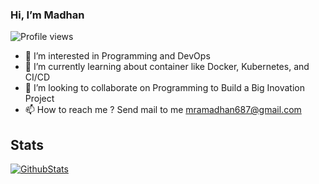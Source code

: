 ### Hi, I’m Madhan

![Profile views](https://komarev.com/ghpvc/?username=mhdramadhanarvin&color=blueviolet&style=flat)

- 👀 I’m interested in Programming and DevOps
- 🌱 I’m currently learning about container like Docker, Kubernetes, and CI/CD 
- 💞️ I’m looking to collaborate on Programming to Build a Big Inovation Project
- 📫 How to reach me ? Send mail to me mramadhan687@gmail.com

<!-- 
mhdramadhanarvin/mhdramadhanarvin is a ✨ special ✨ repository because its `README.md` (this file) appears on your GitHub profile.
You can click the Preview link to take a look at your changes.
--->

## Stats

[![GithubStats](https://github-readme-stats.vercel.app/api?username=mhdramadhanarvin&show_icons=true)](https://github.com/mhdramadhanarvin)

